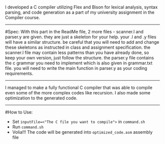 I developed a C compiler utilizing Flex and Bison for lexical analysis, syntax parsing, and code generation as a part of my university assignment in the Compiler course.
___

#Spec:
With this part in the ReadMe file, 2 more files - 
scanner.l and parser.y are given. they are just a skeleton for your help. your .l and .y files will have a similar structure. be careful that you will need to add and change these skeletons as instructed in class and assignment specification. 
the scanner.l file may contain less patterns than you have already done, so keep your own version, just follow the structure. 
the parser.y file contains the c grammar you need to implement which is also given in grammar.txt file. you will need to write the main function in parser.y as your coding requirements.
___

I managed to make a fully functional C compiler that was able to compile even some of the more complex codes like recursion. I also made some optimization to the generated code.

___

#How to Use:
+ Set `inputFile=<"The C file you want to compile">` in `command.sh`
+ Run `command.sh`
+ Volia!!! The code will be generated into `optimized_code.asm` assembly file
